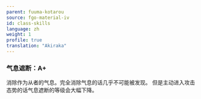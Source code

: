 ```yaml
---
parent: fuuma-kotarou
source: fgo-material-iv
id: class-skills
language: zh
weight: 1
profile: true
translation: "Akiraka"
---
```


### 气息遮断：A+

消除作为从者的气息。完全消除气息的话几乎不可能被发现。
但是主动进入攻击态势的话气息遮断的等级会大幅下降。
